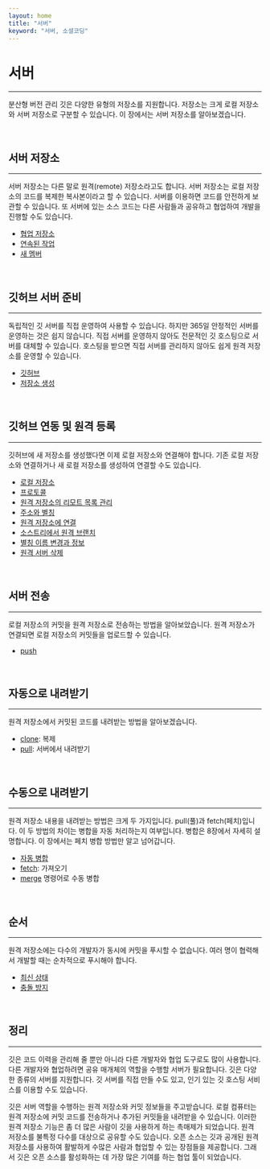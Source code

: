 ```yaml
---
layout: home
title: "서버"
keyword: "서버, 소셜코딩"
---
```


# 서버
---
분산형 버전 관리 깃은 다양한 유형의 저장소를 지원합니다. 저장소는 크게 로컬 저장소와 서버 저장소로 구분할 수 있습니다. 이 장에서는 서버 저장소를 알아보겠습니다.  

<br>

## 서버 저장소
---
서버 저장소는 다른 말로 원격(remote) 저장소라고도 합니다. 서버 저장소는 로컬 저장소의 코드를 복제한 복사본이라고 할 수 있습니다. 서버를 이용하면 코드를 안전하게 보관할 수 있습니다. 또 서버에 있는 소스 코드는 다른 사람들과 공유하고 협업하여 개발을 진행할 수도 있습니다. 

+ [협업 저장소](05.1#1)
+ [연속된 작업](05.1#2)
+ [새 멤버](05.1#3)

<br>

## 깃허브 서버 준비
---
독립적인 깃 서버를 직접 운영하여 사용할 수 있습니다. 하지만 365일 안정적인 서버를 운영하는 것은 쉽지 않습니다. 직접 서버를 운영하지 않아도 전문적인 깃 호스팅으로 서버를 대체할 수 있습니다. 호스팅을 받으면 직접 서버를 관리하지 않아도 쉽게 원격 저장소를 운영할 수 있습니다.

+ [깃허브](05.2#1) 
+ [저장소 생성](05.2#2) 

<br>

## 깃허브 연동 및 원격 등록
---
깃허브에 새 저장소를 생성했다면 이제 로컬 저장소와 연결해야 합니다. 
기존 로컬 저장소와 연결하거나 새 로컬 저장소를 생성하여 연결할 수도 있습니다. 

+ [로컬 저장소](05.3#1)
+ [프로토콜](05.3#2) 
+ [원격 저장소의 리모트 목록 관리](05.3#3)
+ [주소와 별칭](05.3#4) 
+ [원격 저장소에 연결](05.3#5)
+ [소스트리에서 원격 브랜치](05.3#6) 
+ [별칭 이름 변경과 정보](05.3#7)
+ [원격 서버 삭제](05.3#8) 

<br>

## 서버 전송
---
로컬 저장소의 커밋을 원격 저장소로 전송하는 방법을 알아보았습니다. 
원격 저장소가 연결되면 로컬 저장소의 커밋들을 업로드할 수 있습니다.

+ [push](05.4)

<br>

## 자동으로 내려받기
---
원격 저장소에서 커밋된 코드를 내려받는 방법을 알아보겠습니다.
+ [clone](05.5#1): 복제 
+ [pull](05.5#2): 서버에서 내려받기 

<br>

## 수동으로 내려받기
---
원격 저장소 내용을 내려받는 방법은 크게 두 가지입니다. pull(풀)과 fetch(페치)입니다. 이 두 방법의 차이는 병합을 자동 처리하는지 여부입니다. 병합은 8장에서 자세히 설명합니다. 이 장에서는 페치 병합 방법만 알고 넘어갑니다. 

+ [자동 병합](05.6#1) 
+ [fetch](05.6#2): 가져오기 
+ [merge](05.6#3) 명령어로 수동 병합 

<br>

## 순서
---
원격 저장소에는 다수의 개발자가 동시에 커밋을 푸시할 수 없습니다. 
여러 명이 협력해서 개발할 때는 순차적으로 푸시해야 합니다. 

+ [최신 상태](05.7#1) 
+ [충돌 방지](05.7#2) 

<br>

## 정리
---
깃은 코드 이력을 관리해 줄 뿐만 아니라 다른 개발자와 협업 도구로도 많이 사용합니다. 
다른 개발자와 협업하려면 공유 매개체의 역할을 수행할 서버가 필요합니다. 
깃은 다양한 종류의 서버를 지원합니다. 
깃 서버를 직접 만들 수도 있고, 인기 있는 깃 호스팅 서비스를 이용할 수도 있습니다.  

깃은 서버 역할을 수행하는 원격 저장소와 커밋 정보들을 주고받습니다. 로컬 컴퓨터는 원격 저장소에 커밋 코드를 전송하거나 추가된 커밋들을 내려받을 수 있습니다. 이러한 원격 저장소 기능은 좀 더 많은 사람이 깃을 사용하게 하는 촉매제가 되었습니다. 원격 저장소를 불특정 다수를 대상으로 공유할 수도 있습니다. 오픈 소스는 깃과 공개된 원격 저장소를 사용하여 활발하게 수많은 사람과 협업할 수 있는 장점들을 제공합니다. 그래서 깃은 오픈 소스를 활성화하는 데 가장 많은 기여를 하는 협업 툴이 되었습니다.  

<br><br>